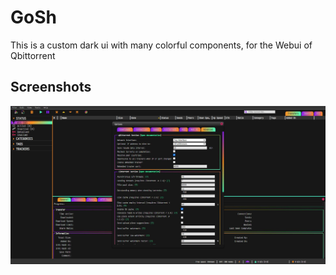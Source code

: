 # GoSh
This is a custom dark ui with many colorful components, for the Webui of Qbittorrent

## Screenshots
![gothicSherbet](shots/20_10_2021@01-02.jpg)
